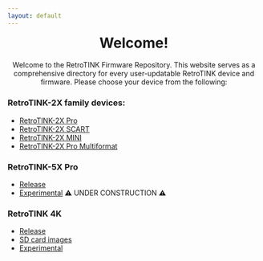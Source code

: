```yaml
---
layout: default
---
```


<h1 align="center" style="margin-top: 0px;">Welcome!</h1>
<p align="center" >Welcome to the RetroTINK Firmware Repository. This website serves as a comprehensive directory for every user-updatable RetroTINK device and firmware. Please choose your device from the following:</p>

### RetroTINK-2X family devices:
- [RetroTINK-2X Pro](2xpro.md)
- [RetroTINK-2X SCART](2xscart.md)
- [RetroTINK-2X MINI](2xmini.md)
- [RetroTINK-2X Pro Multiformat](2xm.md)

<p style="margin:20px;"></p>

### RetroTINK-5X Pro
- [Release](5x.md)
- [Experimental](5x-experimental.md) ⚠️ UNDER CONSTRUCTION ⚠️

<p style="margin:20px;"></p>

### RetroTINK 4K
- [Release](4k.md)
- [SD card images](4k-sdcards.md)
- [Experimental](4k-experimental.md)